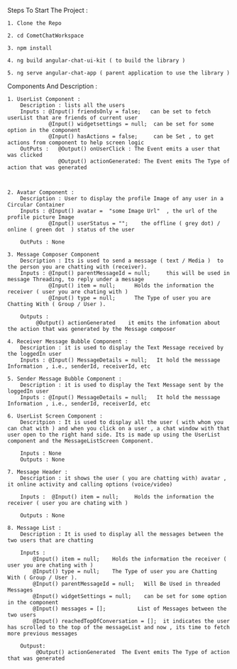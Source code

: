 Steps To Start The Project :

    1. Clone the Repo

    2. cd CometChatWorkspace

    3. npm install

    4. ng build angular-chat-ui-kit ( to build the library )

    5. ng serve angular-chat-app ( parent application to use the library )

Components And Description :

    1. UserList Component :
        Description : lists all the users
        Inputs : @Input() friendsOnly = false;   can be set to fetch userList that are friends of current user
                 @Input() widgetsettings = null;  can be set for some option in the component
                 @Input() hasActions = false;     can be Set , to get actions from component to help screen logic
        OutPuts :   @Output() onUserClick : The Event emits a user that was clicked
                    @Output() actionGenerated: The Event emits The Type of action that was generated



    2. Avatar Component :
        Description : User to display the profile Image of any user in a Circular Container
        Inputs : @Input() avatar =  "some Image Url"  , the url of the profile picture Image
                 @Input() userStatus = "";    the offline ( grey dot) / online ( green dot  ) status of the user

        OutPuts : None

    3. Message Composer Component
        Description : Its is used to send a message ( text / Media )  to the person you are chatting with (receiver).
        Inputs : @Input() parentMessageId = null;     this will be used in message Threading, to reply under a message
                 @Input() item = null;      Holds the information the receiver ( user you are chating with )
                 @Input() type = null;      The Type of user you are Chatting With ( Group / User ).

        Outputs :
             @Output() actionGenerated    it emits the infomation about the action that was generated by the Message composer

    4. Receiver Message Bubble Component :
        Description : it is used to display the Text Message received by the loggedIn user
        Inputs : @Input() MessageDetails = null;   It hold the messsage Information , i.e., senderId, receiverId, etc

    5. Sender Message Bubble Component :
        Description : it is used to display the Text Message sent by the loggedIn user
        Inputs : @Input() MessageDetails = null;   It hold the messsage Information , i.e., senderId, receiverId, etc

    6. UserList Screen Component :
        Descritpion : It is used to display all the user ( with whom you can chat with ) and when you click on a user , a chat window with that user open to the right hand side. Its is made up using the UserList component and the MessageListScreen Component.

        Inputs : None
        Outputs : None

    7. Message Header :
        Description : it shows the user ( you are chatting with) avatar , it online activity and calling options (voice/video)

        Inputs :  @Input() item = null;     Holds the information the receiver ( user you are chating with )

        Outputs : None

    8. Message List :
        Description : It is used to display all the messages between the two users that are chatting

        Inputs :
            @Input() item = null;    Holds the information the receiver ( user you are chating with )
            @Input() type = null;    The Type of user you are Chatting With ( Group / User ).
            @Input() parentMessageId = null;   Will Be Used in threaded Messages
            @Input() widgetSettings = null;    can be set for some option in the component
            @Input() messages = [];          List of Messages between the two users
            @Input() reachedTopOfConversation = [];  it indicates the user has scrolled to the top of the messageList and now , its time to fetch more previous messages

        Outpust:
             @Output() actionGenerated  The Event emits The Type of action that was generated
